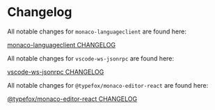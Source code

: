 # Changelog

All notable changes for `monaco-languageclient` are found here:

[monaco-languageclient CHANGELOG](./packages/client/CHANGELOG.md)

All notable changes for `vscode-ws-jsonrpc` are found here:

[vscode-ws-jsonrpc CHANGELOG](./packages/vscode-ws-jsonrpc/CHANGELOG.md)

All notable changes for `@typefox/monaco-editor-react` are found here:

[@typefox/monaco-editor-react CHANGELOG](./packages/wrapper-react/CHANGELOG.md)
